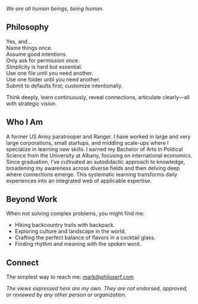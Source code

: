 _We are all human beings, being human._

## Philosophy

Yes, and…  
Name things once.  
Assume good intentions.  
Only ask for permission once.  
Simplicity is hard but essential.  
Use one file until you need another.  
Use one folder until you need another.  
Submit to defaults first; customize intentionally.

Think deeply, learn continuously, reveal connections, articulate clearly—all with strategic vision.

## Who I Am

A former US Army paratrooper and Ranger. I have worked in large and very large corporations, small startups, and middling scale-ups where I specialize in learning new skills. I earned my Bachelor of Arts in Political Science from the University at Albany, focusing on international economics. Since graduation, I’ve cultivated an autodidactic approach to knowledge, broadening my awareness across diverse fields and then delving deep where connections emerge. This systematic learning transforms daily experiences into an integrated web of applicable expertise.

## Beyond Work

When not solving complex problems, you might find me:

- Hiking backcountry trails with backpack.
- Exploring culture and landscape in the world.
- Crafting the perfect balance of flavors in a cocktail glass.
- Finding rhythm and meaning with the spoken word.

## Connect

The simplest way to reach me: [mark@philoserf.com](mailto:mark@philoserf.com)

_The views expressed here are my own. They are not endorsed, approved, or reviewed by any other person or organization._
